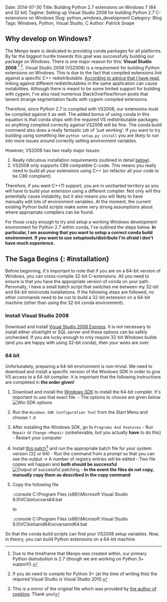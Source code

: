 Date: 2014-07-30
Title: Building Python 2.7 extensions on Windows 7 (64 and 32 bit)
Tagline: Setting up Visual Studio 2008 for building Python 2.7 C-extensions on Windows
Slug: python_windows_development
Category: Blog
Tags: Windows, Python, Visual Studio, C
Author: Patrick Snape

## Why develop on Windows?
The Menpo team is dedicated to providing conda packages for all platforms. By far the biggest hurdle towards this goal was successfully building our package on Windows. There is one major reason for this: **Visual Studio 2008** [^1] [^2]. Visual Studio 2008 (VS2008) is a requirement for building Python extensions on Windows. This is due to the fact that compiled extensions link against a specific C++ redistributable. [According to advice that I have read](http://stackoverflow.com/questions/15311492/linking-libs-compiled-against-msvcrt-dll-into-a-visual-studio-10-c-app), linking against different redistributables in the same application can cause instabilities. Although there is meant to be some limited support for building with cygwin, I've also read numerous StackOverflow/forum posts that lament strange segmentation faults with cygwin compiled extensions. 

Therefore, since Python 2.7 is compiled with VS2008, our extensions must be compiled against it as well. The added bonus of using conda in this equation is that conda ships with the required VS redistributable packages so anything compiled correctly against VS2008 will be fine. The conda build command also does a really fantastic job of 'just working'. If you want to try building using something like ``python setup.py install`` you are likely to run into more issues around correctly setting environment variables.

However, VS2008 has two really major issues:

  1. Really ridiculous installation requirements (outlined in detail [below](#installation)).
  2. VS2008 only supports C89 compatible C-code. This means you really need to build all your extensions using C++ (or refactor all your code to be C89 compliant).

Therefore, if you want C++11 support, you are in uncharted territory as you will have to build your extension using a different compiler. Not only will this potentially cause instability, but it also means you will likely to have manually edit lots of environment variables. At the moment, the current existing Python build scripts make some very strong assumptions about where appropriate compilers can be found.

For those crazy enough to try and setup a working Windows development environment for Python 2.7 within conda, I've outlined the steps below. **In particular, I am assuming that you want to setup a correct conda build environment. If you want to use setuptools/distribute I'm afraid I don't have much experience.**

[^1]: Due to the timeframe that Menpo was created within, our primary Python distrubution is 2.7 (though we are working on Python 3+ support!).
[^2]: If you do need to compile for Python 3+ (at the time of writing this) the required Visual Studio is Visual Studio 2010.

## The Saga Begins {: #installation}
Before beginning, it's important to note that if you are on a 64-bit version of Windows, you can cross-compile 32-bit C-extensions. All you need to ensure is that you have the appropriate version of conda on your path. Personally, I have a small batch script that switches me between my 32-bit and 64-bit miniconda installations. If the following steps are followed, no other commands need to be run to build a 32-bit extension on a 64-bit machine (other than using the 32-bit conda environment).

### Install Visual Studio 2008
Download and install [Visual Studio 2008 Express](http://go.microsoft.com/?linkid=7729279). It is not necessary to install either silverlight or SQL server and these options can be safely unchecked. If you are lucky enough to only require 32-bit Windows builds (and you are happy with using 32-bit conda), then your woes are over.

### 64 bit
Unfortunately, preparing a 64-bit environment is non-trivial. We need to download and install a specific version of the Windows SDK in order to give VS access to a 64-bit compiler. It is important that the following instructions are completed in **the order given!**

  1. Download and install the [Windows SDK](http://www.microsoft.com/en-ca/download/details.aspx?id=3138) to install the 64-bit compiler. It's important to use that exact file.
    - The options to choose are given below ![Win SDK options]({filename}/articles/images/winsdk_options.png)
  2. Run the ``Windows SDK Configuration Tool`` from the Start Menu and choose ``7.0``
  3. After installing the Windows SDK, go to ``Programs And Features``
    - Run `Repair` or `Change->Repair` (unbelievable, but you actually **have** to do this)
    - Restart your computer
  4. Install [this patch]({filename}/articles/files/VCE64BIT_WIN7SDK.zip)[^3] and run the appropriate batch file for your system version (32 or 64)
    - Run the command from a prompt so that you can see the output -> A number of registry entries will be edited
    - Two file copies will happen and **both should be successful** ![Output of successful patching]({filename}/articles/images/successful_patch.png)
    - **In the event the files do not copy, manually copy them as described in the copy command**
  5. Copy the following file

        ::console
        C:\Program Files (x86)\Microsoft Visual Studio 9.0\VC\bin\vcvars64.bat

     to

        ::console
        C:\Program Files (x86)\Microsoft Visual Studio 9.0\VC\bin\amd64\vcvarsamd64.bat

So that the conda build scripts can find your VS2008 setup variables. Now, in theory, you can build Python extensions on a 64-bit machine.

[^3]: This is a mirror of the original file which was provided by [the author of cppblog](http://www.cppblog.com/xcpp/archive/2009/09/09/vc2008express_64bit_win7sdk.html). Thank you!
